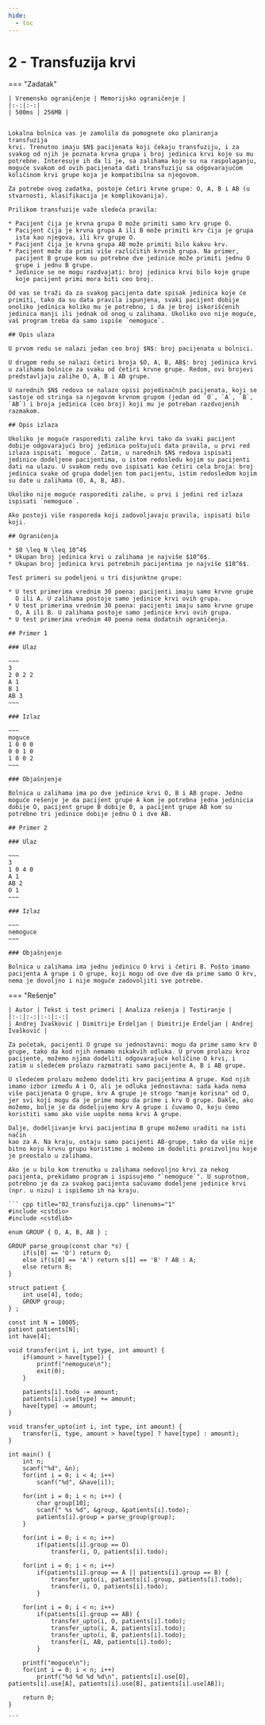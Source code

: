 ```yaml
---
hide:
  - toc
---
```


# 2 - Transfuzija krvi

=== "Zadatak"
	
	| Vremensko ograničenje | Memorijsko ograničenje |
	|:-:|:-:|
	| 500ms | 256MB |
	
	
	Lokalna bolnica vas je zamolila da pomognete oko planiranja transfuzija
	krvi. Trenutno imaju $N$ pacijenata koji čekaju transfuziju, i za
	svakog od njih je poznata krvna grupa i broj jedinica krvi koje su mu
	potrebne. Interesuje ih da li je, sa zalihama koje su na raspolaganju,
	moguće svakom od ovih pacijenata dati transfuziju sa odgovarajućom
	količinom krvi grupe koja je kompatibilna sa njegovom.
	
	Za potrebe ovog zadatka, postoje četiri krvne grupe: O, A, B i AB (u
	stvarnosti, klasifikacija je komplikovanija).
	
	Prilikom transfuzije važe sledeća pravila:
	
	* Pacijent čija je krvna grupa O može primiti samo krv grupe O.
	* Pacijent čija je krvna grupa A ili B može primiti krv čija je grupa
	  ista kao njegova, ili krv grupe O.
	* Pacijent čija je krvna grupa AB može primiti bilo kakvu krv.
	* Pacijent može da primi više različitih krvnih grupa. Na primer,
	  pacijent B grupe kom su potrebne dve jedinice može primiti jednu O
	  grupe i jednu B grupe.
	* Jedinice se ne mogu razdvajati: broj jedinica krvi bilo koje grupe
	  koje pacijent primi mora biti ceo broj.
	
	Od vas se traži da za svakog pacijenta date spisak jedinica koje će
	primiti, tako da su data pravila ispunjena, svaki pacijent dobije
	onoliko jedinica koliko mu je potrebno, i da je broj iskorišćenih
	jedinica manji ili jednak od onog u zalihama. Ukoliko ovo nije moguće,
	vaš program treba da samo ispiše `nemoguce`.
	
	## Opis ulaza
	
	U prvom redu se nalazi jedan ceo broj $N$: broj pacijenata u bolnici.
	
	U drugom redu se nalazi četiri broja $O, A, B, AB$: broj jedinica krvi
	u zalihama bolnice za svaku od četiri krvne grupe. Redom, ovi brojevi
	predstavljaju zalihe O, A, B i AB grupe.
	
	U narednih $N$ redova se nalaze opisi pojedinačnih pacijenata, koji se
	sastoje od stringa sa njegovom krvnom grupom (jedan od `O`, `A`, `B`,
	`AB`) i broja jedinica (ceo broj) koji mu je potreban razdvojenih
	razmakom.
	
	## Opis izlaza
	
	Ukoliko je moguće rasporediti zalihe krvi tako da svaki pacijent
	dobije odgovarajući broj jedinica poštujući data pravila, u prvi red
	izlaza ispisati `moguce`. Zatim, u narednih $N$ redova ispisati
	jedinice dodeljene pacijentima, u istom redosledu kojim su pacijenti
	dati na ulazu. U svakom redu ovo ispisati kao četiri cela broja: broj
	jedinica svake od grupa dodeljen tom pacijentu, istim redosledom kojim
	su date u zalihama (O, A, B, AB).
	
	Ukoliko nije moguće rasporediti zalihe, u prvi i jedini red izlaza
	ispisati `nemoguce`.
	
	Ako postoji više rasporeda koji zadovoljavaju pravila, ispisati bilo
	koji.
	
	## Ograničenja
	
	* $0 \leq N \leq 10^4$
	* Ukupan broj jedinica krvi u zalihama je najviše $10^6$.
	* Ukupan broj jedinica krvi potrebnih pacijentima je najviše $10^6$.
	
	Test primeri su podeljeni u tri disjunktne grupe:
	
	* U test primerima vrednim 30 poena: pacijenti imaju samo krvne grupe
	  O ili A. U zalihama postoje samo jedinice krvi ovih grupa.
	* U test primerima vrednim 30 poena: pacijenti imaju samo krvne grupe
	  O, A ili B. U zalihama postoje samo jedinice krvi ovih grupa.
	* U test primerima vrednim 40 poena nema dodatnih ograničenja.
	
	## Primer 1
	
	### Ulaz
	
	~~~
	3
	2 0 2 2
	A 1
	B 1
	AB 3
	~~~
	
	### Izlaz
	
	~~~
	moguce
	1 0 0 0
	0 0 1 0
	1 0 0 2
	~~~
	
	### Objašnjenje
	
	Bolnica u zalihama ima po dve jedinice krvi O, B i AB grupe. Jedno
	moguće rešenje je da pacijent grupe A kom je potrebna jedna jedinicia
	dobije O, pacijent grupe B dobije B, a pacijent grupe AB kom su
	potrebne tri jedinice dobije jednu O i dve AB.
	
	## Primer 2
	
	### Ulaz
	
	~~~
	3
	1 0 4 0
	A 1
	AB 2
	O 1
	~~~
	
	### Izlaz
	
	~~~
	nemoguce
	~~~
	
	### Objašnjenje
	
	Bolnica u zalihama ima jednu jedinicu O krvi i četiri B. Pošto imamo
	pacijenta A grupe i O grupe, koji mogu od ove dve da prime samo O krv,
	nema je dovoljno i nije moguće zadovoljiti sve potrebe.
	
=== "Rešenje"
	
	| Autor | Tekst i test primeri | Analiza rеšenja | Testiranje |
	|:-:|:-:|:-:|:-:|
	| Andrej Ivašković | Dimitrije Erdeljan | Dimitrije Erdeljan | Andrej Ivašković |
	
	Za početak, pacijenti O grupe su jednostavni: mogu da prime samo krv O
	grupe, tako da kod njih nemamo nikakvih odluka. U prvom prolazu kroz
	pacijente, možemo njima dodeliti odgovarajuće količine O krvi, i
	zatim u sledećem prolazu razmatrati samo pacijente A, B i AB grupe.
	
	U sledećem prolazu možemo dodeliti krv pacijentima A grupe. Kod njih
	imamo izbor između A i O, ali je odluka jednostavna: sada kada nema
	više pacijenata O grupe, krv A grupe je strogo "manje korisna" od O,
	jer svi koji mogu da je prime mogu da prime i krv O grupe. Dakle, ako
	možemo, bolje je da dodeljujemo krv A grupe i čuvamo O, koju ćemo
	koristiti samo ako više uopšte nema krvi A grupe.
	
	Dalje, dodeljivanje krvi pacijentima B grupe možemo uraditi na isti način
	kao za A. Na kraju, ostaju samo pacijenti AB-grupe, tako da više nije
	bitno koju krvnu grupu koristimo i možemo im dodeliti proizvoljnu koje
	je preostalo u zalihama.
	
	Ako je u bilo kom trenutku u zalihama nedovoljno krvi za nekog
	pacijenta, prekidamo program i ispisujemo "`nemoguce`". U suprotnom,
	potrebno je da za svakog pacijenta sačuvamo dodeljene jedinice krvi
	(npr. u nizu) i ispišemo ih na kraju.
	
	``` cpp title="02_transfuzija.cpp" linenums="1"
	#include <cstdio>
	#include <cstdlib>
	
	enum GROUP { O, A, B, AB } ;
	
	GROUP parse_group(const char *s) {
	    if(s[0] == 'O') return O;
	    else if(s[0] == 'A') return s[1] == 'B' ? AB : A;
	    else return B;
	}
	
	struct patient {
	    int use[4], todo;
	    GROUP group;
	} ;
	
	const int N = 10005;
	patient patients[N];
	int have[4];
	
	void transfer(int i, int type, int amount) {
	    if(amount > have[type]) {
	        printf("nemoguce\n");
	        exit(0);
	    }
	
	    patients[i].todo -= amount;
	    patients[i].use[type] += amount;
	    have[type] -= amount;
	}
	
	void transfer_upto(int i, int type, int amount) {
	    transfer(i, type, amount > have[type] ? have[type] : amount);
	}
	
	int main() {
	    int n;
	    scanf("%d", &n);
	    for(int i = 0; i < 4; i++)
	        scanf("%d", &have[i]);
	    
	    for(int i = 0; i < n; i++) {
	        char group[10];
	        scanf(" %s %d", &group, &patients[i].todo);
	        patients[i].group = parse_group(group);
	    }
	
	    for(int i = 0; i < n; i++)
	        if(patients[i].group == O)
	            transfer(i, O, patients[i].todo);
	
	    for(int i = 0; i < n; i++)
	        if(patients[i].group == A || patients[i].group == B) {
	            transfer_upto(i, patients[i].group, patients[i].todo);
	            transfer(i, O, patients[i].todo);
	        }
	    
	    for(int i = 0; i < n; i++)
	        if(patients[i].group == AB) {
	            transfer_upto(i, O, patients[i].todo);
	            transfer_upto(i, A, patients[i].todo);
	            transfer_upto(i, B, patients[i].todo);
	            transfer(i, AB, patients[i].todo);
	        }
	
	    printf("moguce\n");
	    for(int i = 0; i < n; i++)
	        printf("%d %d %d %d\n", patients[i].use[O], patients[i].use[A], patients[i].use[B], patients[i].use[AB]);
	
	    return 0;
	}

	```
